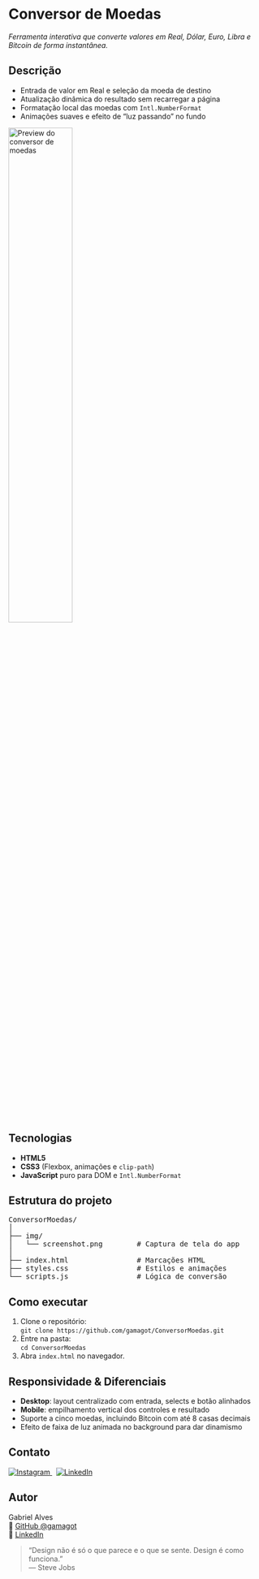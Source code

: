 <h1>Conversor de Moedas</h1>
<p><em>Ferramenta interativa que converte valores em Real, Dólar, Euro, Libra e Bitcoin de forma instantânea.</em></p>

<h2>Descrição</h2>
<ul>
  <li>Entrada de valor em Real e seleção da moeda de destino</li>
  <li>Atualização dinâmica do resultado sem recarregar a página</li>
  <li>Formatação local das moedas com <code>Intl.NumberFormat</code></li>
  <li>Animações suaves e efeito de “luz passando” no fundo</li>
</ul>

<img src="./assets/preview.png" alt="Preview do conversor de moedas" width="50%">

<h2>Tecnologias</h2>
<ul>
  <li><strong>HTML5</strong></li>
  <li><strong>CSS3</strong> (Flexbox, animações e <code>clip-path</code>)</li>
  <li><strong>JavaScript</strong> puro para DOM e <code>Intl.NumberFormat</code></li>
</ul>

<h2>Estrutura do projeto</h2>
<pre>
ConversorMoedas/
│
├── img/
│   └── screenshot.png        # Captura de tela do app  
│
├── index.html                # Marcações HTML  
├── styles.css                # Estilos e animações  
└── scripts.js                # Lógica de conversão  
</pre>

<h2>Como executar</h2>
<ol>
  <li>Clone o repositório:<br>
    <code>git clone https://github.com/gamagot/ConversorMoedas.git</code>
  </li>
  <li>Entre na pasta:<br>
    <code>cd ConversorMoedas</code>
  </li>
  <li>Abra <code>index.html</code> no navegador.</li>
</ol>

<h2>Responsividade &amp; Diferenciais</h2>
<ul>
  <li><strong>Desktop</strong>: layout centralizado com entrada, selects e botão alinhados</li>
  <li><strong>Mobile</strong>: empilhamento vertical dos controles e resultado</li>
  <li>Suporte a cinco moedas, incluindo Bitcoin com até 8 casas decimais</li>
  <li>Efeito de faixa de luz animada no background para dar dinamismo</li>
</ul>

<h2>Contato</h2>
<p>
  <a href="https://www.instagram.com/gabriel_magot/" target="_blank">
    <img src="https://img.shields.io/badge/Instagram-E4405F?style=for-the-badge&amp;logo=instagram&amp;logoColor=white" alt="Instagram">
  </a>
  &nbsp;
  <a href="https://www.linkedin.com/in/gabriel-de-jesus-alves/" target="_blank">
    <img src="https://img.shields.io/badge/LinkedIn-0077B5?style=for-the-badge&amp;logo=linkedin&amp;logoColor=white" alt="LinkedIn">
  </a>
</p>

<h2>Autor</h2>
<p>
  Gabriel Alves<br>
  🔗 <a href="https://github.com/gamagot">GitHub @gamagot</a><br>
  🔗 <a href="https://www.linkedin.com/in/gabriel-de-jesus-alves/">LinkedIn</a>
</p>

<blockquote>
  “Design não é só o que parece e o que se sente. Design é como funciona.”<br>
  &mdash; Steve Jobs
</blockquote>
